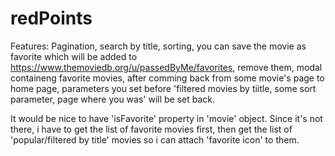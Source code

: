 # redPoints

Features: 
  Pagination, 
  search by title, sorting, 
  you can save the movie as favorite which will be added to https://www.themoviedb.org/u/passedByMe/favorites,
  remove them,
  modal containeng favorite movies,
  after comming back from some movie's page to home page, parameters you set before 'filtered movies by tiitle, some sort       parameter, page where you was' will be set back.
  
  It would be nice to have 'isFavorite' property in 'movie' object. Since it's not there, i have to get the list of favorite movies first, then get the list of 'popular/filtered by title' movies so i can attach 'favorite icon' to them.
